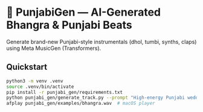 # 🎵 PunjabiGen — AI-Generated Bhangra & Punjabi Beats

Generate brand-new Punjabi-style instrumentals (dhol, tumbi, synths, claps) using Meta MusicGen (Transformers).

## Quickstart
```bash
python3 -m venv .venv
source .venv/bin/activate
pip install -r punjabi_gen/requirements.txt
python punjabi_gen/generate_track.py --prompt "High-energy Punjabi wedding bhangra with loud dhol, tumbi riffs, bright synth, claps, 132 BPM" --seconds 20 --temp 1.2 --seed 123 --wav_out punjabi_gen/examples/bhangra.wav
afplay punjabi_gen/examples/bhangra.wav  # macOS player
```
